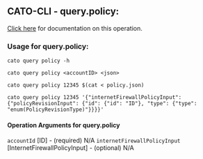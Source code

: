 
## CATO-CLI - query.policy:
[Click here](https://api.catonetworks.com/documentation/#query-policy) for documentation on this operation.

### Usage for query.policy:

`cato query policy -h`

`cato query policy <accountID> <json>`

`cato query policy 12345 $(cat < policy.json)`

`cato query policy 12345 '{"internetFirewallPolicyInput": {"policyRevisionInput": {"id": {"id": "ID"}, "type": {"type": "enum(PolicyRevisionType)"}}}}'`

#### Operation Arguments for query.policy ####
`accountId` [ID] - (required) N/A 
`internetFirewallPolicyInput` [InternetFirewallPolicyInput] - (optional) N/A 
